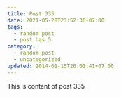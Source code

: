 ```yaml
---
title: Post 335
date: 2021-05-28T23:52:36+07:00
tags:
  - random post
  - post has 5
category:
  - random post
  - uncategorized
updated: 2014-01-15T20:01:41+07:00
---
```

This is content of post 335